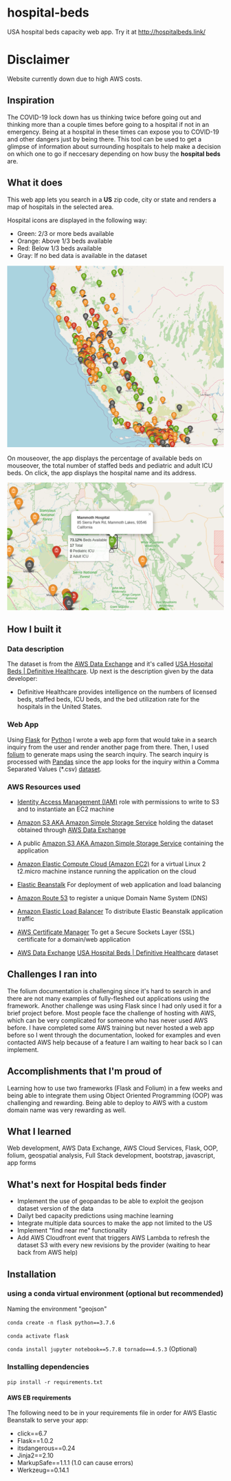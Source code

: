 # hospital-beds
USA hospital beds capacity web app. Try it at http://hospitalbeds.link/

# Disclaimer
Website currently down due to high AWS costs.

## Inspiration
The COVID-19 lock down has us thinking twice before going out and thinking more than a couple times before going to a hospital if not in an emergency. Being at a hospital in these times can expose you to COVID-19 and other dangers just by being there. This tool can be used to get a glimpse of information about surrounding hospitals to help make a decision on which one to go if neccesary depending on how busy the **hospital beds** are.

## What it does
This web app lets you search in a **US** zip code, city or state and renders a map of hospitals in the selected area.

Hospital icons are displayed in the following way:
- Green: 2/3 or more beds available
- Orange: Above 1/3 beds available
- Red: Below 1/3 beds available
- Gray: If no bed data is available in the dataset

![LA Demo Zoomed out](screenshots/demo_state_california.png)

On mouseover, the app displays the percentage of available beds on mouseover, the total number of staffed beds and pediatric and adult ICU beds. On click, the app displays the hospital name and its address.

![LA Demo Zoomed in](screenshots/demo_zoomed.png)

## How I built it
### Data description
The dataset is from the [AWS Data Exchange](https://console.aws.amazon.com/dataexchange/home?region=us-east-1#/products) and it's called [USA Hospital Beds | Definitive Healthcare](https://aws.amazon.com/marketplace/pp/prodview-yivxd2owkloha?ref_=srh_res_product_title). Up next is the description given by the data developer:
- Definitive Healthcare provides intelligence on the numbers of licensed beds, staffed beds, ICU beds, and the bed utilization rate for the hospitals in the United States.

### Web App
Using [Flask](https://flask.palletsprojects.com/en/1.1.x/) for [Python](https://www.python.org/) I wrote a web app form that would take in a search inquiry from the user and render another page from there. Then, I used [folium](https://python-visualization.github.io/folium/) to generate maps using the search inquiry. The search inquiry is processed with [Pandas](https://pandas.pydata.org/) since the app looks for the inquiry within a Comma Separated Values (*.csv) [dataset](https://aws.amazon.com/marketplace/pp/prodview-yivxd2owkloha?ref_=srh_res_product_title).

### AWS Resources used

- [Identity Access Management (IAM)](https://aws.amazon.com/iam/) role with permissions to write to S3 and to instantiate an EC2 machine

- [Amazon S3 AKA Amazon Simple Storage Service](https://aws.amazon.com/s3/) holding the dataset obtained through [AWS Data Exchange](https://console.aws.amazon.com/dataexchange/home?region=us-east-1#/products)

- A public [Amazon S3 AKA Amazon Simple Storage Service](https://aws.amazon.com/s3/) containing the application

- [Amazon Elastic Compute Cloud (Amazon EC2)](https://aws.amazon.com/ec2/) for a virtual Linux 2 t2.micro machine instance running the application on the cloud

- [Elastic Beanstalk](https://aws.amazon.com/elasticbeanstalk/) For deployment of web application and load balancing

- [Amazon Route 53](https://aws.amazon.com/route53/) to register a unique Domain Name System (DNS)

- [Amazon Elastic Load Balancer](https://aws.amazon.com/elasticloadbalancing/) To distribute Elastic Beanstalk application traffic

- [AWS Certificate Manager](https://console.aws.amazon.com/acm/home?region=us-east-1#/) To get a Secure Sockets Layer (SSL) certificate for a domain/web application

- [AWS Data Exchange](https://console.aws.amazon.com/dataexchange/home?region=us-east-1#/products) [USA Hospital Beds | Definitive Healthcare](https://aws.amazon.com/marketplace/pp/prodview-yivxd2owkloha?ref_=srh_res_product_title) dataset

## Challenges I ran into
The folium documentation is challenging since it's hard to search in and there are not many examples of fully-fleshed out applications using the framework. Another challenge was using Flask since I had only used it for a brief project before. Most people face the challenge of hosting with AWS, which can be very complicated for someone who has never used AWS before. I have completed some AWS training but never hosted a web app before so I went through the documentation, looked for examples and even contacted AWS help because of a feature I am waiting to hear back so I can implement.

## Accomplishments that I'm proud of
Learning how to use two frameworks (Flask and Folium) in a few weeks and being able to integrate them using Object Oriented Programming (OOP) was challenging and rewarding. Being able to deploy to AWS with a custom domain name was very rewarding as well.

## What I learned
Web development, AWS Data Exchange, AWS Cloud Services, Flask, OOP, folium, geospatial analysis, Full Stack development, bootstrap, javascript, app forms

## What's next for Hospital beds finder
- Implement the use of geopandas to be able to exploit the geojson dataset version of the data
- Dailyt bed capacity predictions using machine learning
- Integrate multiple data sources to make the app not limited to the US
- Implement "find near me" functionality
- Add AWS Cloudfront event that triggers AWS Lambda to refresh the dataset S3 with every new revisions by the provider (waiting to hear back from AWS help)

## Installation
### using a conda virtual environment (optional but recommended)
Naming the environment "geojson"

`conda create -n flask python==3.7.6`

`conda activate flask`

`conda install jupyter notebook==5.7.8 tornado==4.5.3` (Optional)

### Installing dependencies
`pip install -r requirements.txt`


#### AWS EB requirements
The following need to be in your requirements file in order for AWS Elastic Beanstalk to serve your app:
- click==6.7
- Flask==1.0.2
- itsdangerous==0.24
- Jinja2==2.10
- MarkupSafe==1.1.1 (1.0 can cause errors)
- Werkzeug==0.14.1
